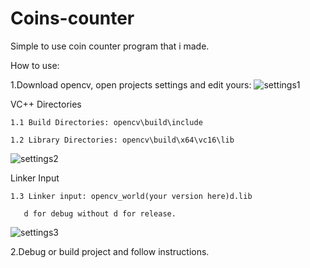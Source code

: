 # Coins-counter

Simple to use coin counter program that i made.

How to use:

1.Download opencv, open projects settings and edit yours: 
![settings1](https://github.com/Caldoon222/Coins-counter-Opencv-Cpp/assets/150370026/dedbe61f-979d-436f-9608-151ba5d75fdd)

VC++ Directories
    
    1.1 Build Directories: opencv\build\include
    
    1.2 Library Directories: opencv\build\x64\vc16\lib
    
![settings2](https://github.com/Caldoon222/Coins-counter-Opencv-Cpp/assets/150370026/65f4d3ed-1ffc-43f2-a64b-6278cbb11c1f)

Linker Input 

    1.3 Linker input: opencv_world(your version here)d.lib
    
       d for debug without d for release.
       
![settings3](https://github.com/Caldoon222/Coins-counter-Opencv-Cpp/assets/150370026/90134816-083d-4285-a4a0-56024e971e29)

2.Debug or build project and follow instructions.
